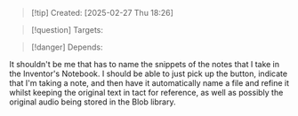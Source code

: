 
>[!tip] Created: [2025-02-27 Thu 18:26]

>[!question] Targets: 

>[!danger] Depends: 

It shouldn't be me that has to name the snippets of the notes that I take in the Inventor's Notebook. I should be able to just pick up the button, indicate that I'm taking a note, and then have it automatically name a file and refine it whilst keeping the original text in tact for reference, as well as possibly the original audio being stored in the Blob library. 